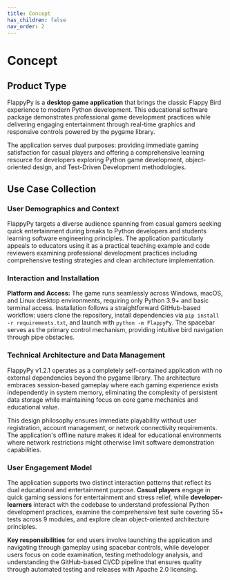 ```yaml
---
title: Concept
has_children: false
nav_order: 2
---
```


# Concept

## Product Type

FlappyPy is a **desktop game application** that brings the classic Flappy Bird experience to modern Python development. This educational software package demonstrates professional game development practices while delivering engaging entertainment through real-time graphics and responsive controls powered by the pygame library.

The application serves dual purposes: providing immediate gaming satisfaction for casual players and offering a comprehensive learning resource for developers exploring Python game development, object-oriented design, and Test-Driven Development methodologies.

## Use Case Collection

### User Demographics and Context

FlappyPy targets a diverse audience spanning from casual gamers seeking quick entertainment during breaks to Python developers and students learning software engineering principles. The application particularly appeals to educators using it as a practical teaching example and code reviewers examining professional development practices including comprehensive testing strategies and clean architecture implementation.

### Interaction and Installation

**Platform and Access:**
The game runs seamlessly across Windows, macOS, and Linux desktop environments, requiring only Python 3.9+ and basic terminal access. Installation follows a straightforward GitHub-based workflow: users clone the repository, install dependencies via `pip install -r requirements.txt`, and launch with `python -m FlappyPy`. The spacebar serves as the primary control mechanism, providing intuitive bird navigation through pipe obstacles.

### Technical Architecture and Data Management

FlappyPy v1.2.1 operates as a completely self-contained application with no external dependencies beyond the pygame library. The architecture embraces session-based gameplay where each gaming experience exists independently in system memory, eliminating the complexity of persistent data storage while maintaining focus on core game mechanics and educational value.

This design philosophy ensures immediate playability without user registration, account management, or network connectivity requirements. The application's offline nature makes it ideal for educational environments where network restrictions might otherwise limit software demonstration capabilities.

### User Engagement Model

The application supports two distinct interaction patterns that reflect its dual educational and entertainment purpose. **Casual players** engage in quick gaming sessions for entertainment and stress relief, while **developer-learners** interact with the codebase to understand professional Python development practices, examine the comprehensive test suite covering 55+ tests across 9 modules, and explore clean object-oriented architecture principles.

**Key responsibilities** for end users involve launching the application and navigating through gameplay using spacebar controls, while developer users focus on code examination, testing methodology analysis, and understanding the GitHub-based CI/CD pipeline that ensures quality through automated testing and releases with Apache 2.0 licensing.
